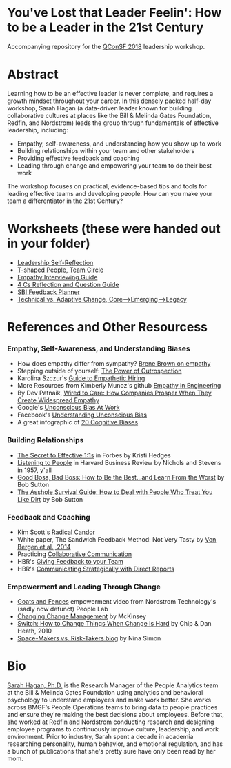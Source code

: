 # You've Lost that Leader Feelin': How to be a Leader in the 21st Century
Accompanying repository for the [QConSF 2018](http://qconsf.com/sf2018/speakers/sarah-hagan) leadership workshop. 

# Abstract
Learning how to be an effective leader is never complete, and requires a growth mindset throughout your career. In this densely packed half-day workshop, Sarah Hagan (a data-driven leader known for building collaborative cultures at places like the Bill & Melinda Gates Foundation, Redfin, and Nordstrom) leads the group through fundamentals of effective leadership, including:
* Empathy, self-awareness, and understanding how you show up to work
* Building relationships within your team and other stakeholders
* Providing effective feedback and coaching
* Leading through change and empowering your team to do their best work

The workshop focuses on practical, evidence-based tips and tools for leading effective teams and developing people. How can you make your team a differentiator in the 21st Century?

# Worksheets (these were handed out in your folder)
* [Leadership Self-Reflection](https://github.com/thesarahhagan/QConSF-Youve_Lost_That_Leader_Feelin/blob/worksheets/Leadership%20Introduction.pdf)
* [T-shaped People, Team Circle](https://github.com/thesarahhagan/QConSF-Youve_Lost_That_Leader_Feelin/blob/worksheets/Developing%20Your%20Team.pdf)
* [Empathy Interviewing Guide](https://github.com/thesarahhagan/QConSF-Youve_Lost_That_Leader_Feelin/blob/worksheets/Empathy%20Interview%20Guide.pdf)
* [4 Cs Reflection and Question Guide](https://github.com/thesarahhagan/QConSF-Youve_Lost_That_Leader_Feelin/blob/worksheets/4Cs_Reflection.pdf)
* [SBI Feedback Planner](https://github.com/thesarahhagan/QConSF-Youve_Lost_That_Leader_Feelin/blob/worksheets/Feedback_Planner_SBI.pdf)
* [Technical vs. Adaptive Change, Core-->Emerging-->Legacy](https://github.com/thesarahhagan/QConSF-Youve_Lost_That_Leader_Feelin/blob/worksheets/Adaptive%20Leadership.pdf)

# References and Other Resourcess
### Empathy, Self-Awareness, and Understanding Biases
* How does empathy differ from sympathy? [Brene Brown on empathy](https://www.youtube.com/watch?v=1Evwgu369Jw)
* Stepping outside of yourself: [The Power of Outrospection](https://www.youtube.com/watch?v=BG46IwVfSu8)
* Karolina Szczur's [Guide to Empathetic Hiring](https://medium.com/@fox/a-guide-to-empathetic-hiring-processes-c11c7ce0cd49)
* More Resources from Kimberly Munoz's github [Empathy in Engineering](https://github.com/KimberlyMunoz/empathy-in-engineering)
* By Dev Patnaik, [Wired to Care: How Companies Prosper When They Create Widespread Empathy](https://www.amazon.com/Wired-Care-Companies-Prosper-Widespread/dp/013714234X)
* Google's [Unconscious Bias At Work](https://rework.withgoogle.com/guides/unbiasing-raise-awareness/steps/watch-unconscious-bias-at-work/)
* Facebook's [Understanding Unconscious Bias](https://managingbias.fb.com/)
* A great infographic of [20 Cognitive Biases](http://www.businessinsider.com/cognitive-biases-that-affect-decisions-2015-8)

### Building Relationships
* [The Secret to Effective 1:1s](https://www.forbes.com/sites/work-in-progress/2013/11/11/the-secret-to-effective-one-on-one-meetings-with-direct-reports/#742419864687) in Forbes by Kristi Hedges
* [Listening to People](https://hbr.org/1957/09/listening-to-people) in Harvard Business Review by Nichols and Stevens in 1957, y'all
* [Good Boss, Bad Boss: How to Be the Best...and Learn From the Worst](https://www.amazon.com/Good-Boss-Bad-Learn-Worst/dp/0446556076) by Bob Sutton
* [The Asshole Survival Guide: How to Deal with People Who Treat You Like Dirt](https://www.amazon.com/Asshole-Survival-Guide-People-Treat/dp/1328695913) by Bob Sutton

### Feedback and Coaching
* Kim Scott's [Radical Candor](https://www.radicalcandor.com/)
* White paper, The Sandwich Feedback Method: Not Very Tasty by [Von Bergen et al., 2014](http://aabri.com/manuscripts/141831.pdf)
* Practicing [Collaborative Communication](https://www.wikihow.com/Practice-Nonviolent-Communication)
* HBR's [Giving Feedback to your Team](https://hbr.org/2014/06/how-to-give-your-team-feedback)
* HBR's [Communicating Strategically with Direct Reports](https://hbr.org/2008/02/communicating-strategically-wi)

### Empowerment and Leading Through Change
* [Goats and Fences](https://www.youtube.com/watch?v=IRRVgqvdgi8) empowerment video from Nordstrom Technology's (sadly now defunct) People Lab
* [Changing Change Management](https://www.mckinsey.com/featured-insights/leadership/changing-change-management) by McKinsey
* [Switch: How to Change Things When Change Is Hard](https://www.amazon.com/Switch-Change-Things-When-Hard/dp/0385528752) by Chip & Dan Heath, 2010
* [Space-Makers vs. Risk-Takers blog](http://museumtwo.blogspot.com/2011/05/empowering-staff-to-take-creative-risks.html) by Nina Simon


# Bio
[Sarah Hagan, Ph.D.](https://www.linkedin.com/in/sarahlakehagan/) is the Research Manager of the People Analytics team at the Bill & Melinda Gates Foundation using analytics and behavioral psychology to understand employees and make work better. She works across BMGF’s People Operations teams to bring data to people practices and ensure they're making the best decisions about employees. Before that, she worked at Redfin and Nordstrom conducting research and designing employee programs to continuously improve culture, leadership, and work environment. Prior to industry, Sarah spent a decade in academia researching personality, human behavior, and emotional regulation, and has a bunch of publications that she's pretty sure have only been read by her mom. 
